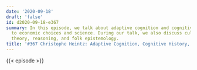 ```yaml
---
date: '2020-09-18'
draft: 'false'
id: d2020-09-18-e367
summary: In this episode, we talk about adaptive cognition and cognitive history applied
  to economic choices and science. During our talk, we also discuss cultural attraction
  theory, reasoning, and folk epistemology.
title: '#367 Christophe Heintz: Adaptive Cognition, Cognitive History, and Science'
---
```

{{< episode >}}
